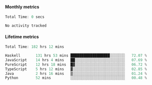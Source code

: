 #### Monthly metrics
<!--START_SECTION:wakamonthly-->

```asm
Total Time: 0 secs

No activity tracked
```

<!--END_SECTION:wakamonthly-->
#### Lifetime metrics
<!--START_SECTION:wakalifetime-->

```asm
Total Time: 182 hrs 12 mins

Haskell       131 hrs 53 mins ██████████████████░░░░░░░   72.07 %
JavaScript    14 hrs 4 mins   ██░░░░░░░░░░░░░░░░░░░░░░░   07.69 %
PureScript    12 hrs 18 mins  █▓░░░░░░░░░░░░░░░░░░░░░░░   06.72 %
TypeScript    5 hrs 12 mins   ▓░░░░░░░░░░░░░░░░░░░░░░░░   02.85 %
Java          2 hrs 16 mins   ▒░░░░░░░░░░░░░░░░░░░░░░░░   01.24 %
Python        52 mins         ░░░░░░░░░░░░░░░░░░░░░░░░░   00.48 %
```

<!--END_SECTION:wakalifetime-->
